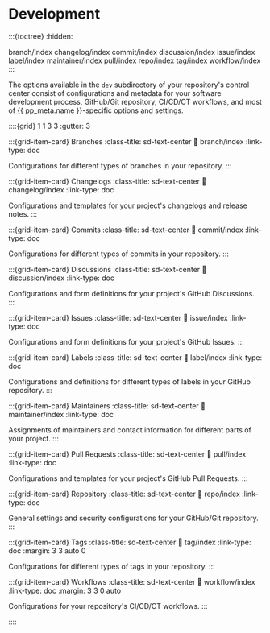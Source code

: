 # Development

:::{toctree}
:hidden:

branch/index
changelog/index
commit/index
discussion/index
issue/index
label/index
maintainer/index
pull/index
repo/index
tag/index
workflow/index
:::


The options available in the `dev` subdirectory of your repository's control center
consist of configurations and metadata
for your software development process,
GitHub/Git repository, CI/CD/CT workflows,
and most of {{ pp_meta.name }}-specific options and settings.


::::{grid} 1 1 3 3
:gutter: 3

:::{grid-item-card} Branches
:class-title: sd-text-center
:link: branch/index
:link-type: doc

Configurations for different types of branches in your repository.
:::

:::{grid-item-card} Changelogs
:class-title: sd-text-center
:link: changelog/index
:link-type: doc

Configurations and templates for your project's changelogs and release notes.
:::

:::{grid-item-card} Commits
:class-title: sd-text-center
:link: commit/index
:link-type: doc

Configurations for different types of commits in your repository.
:::

:::{grid-item-card} Discussions
:class-title: sd-text-center
:link: discussion/index
:link-type: doc

Configurations and form definitions for your project's GitHub Discussions.
:::

:::{grid-item-card} Issues
:class-title: sd-text-center
:link: issue/index
:link-type: doc

Configurations and form definitions for your project's GitHub Issues.
:::

:::{grid-item-card} Labels
:class-title: sd-text-center
:link: label/index
:link-type: doc

Configurations and definitions for different types of labels in your GitHub repository.
:::

:::{grid-item-card} Maintainers
:class-title: sd-text-center
:link: maintainer/index
:link-type: doc

Assignments of maintainers and contact information for different parts of your project.
:::

:::{grid-item-card} Pull Requests
:class-title: sd-text-center
:link: pull/index
:link-type: doc

Configurations and templates for your project's GitHub Pull Requests.
:::

:::{grid-item-card} Repository
:class-title: sd-text-center
:link: repo/index
:link-type: doc

General settings and security configurations for your GitHub/Git repository.
:::

:::{grid-item-card} Tags
:class-title: sd-text-center
:link: tag/index
:link-type: doc
:margin: 3 3 auto 0

Configurations for different types of tags in your repository.
:::

:::{grid-item-card} Workflows
:class-title: sd-text-center
:link: workflow/index
:link-type: doc
:margin: 3 3 0 auto

Configurations for your repository's CI/CD/CT workflows.
:::

::::

